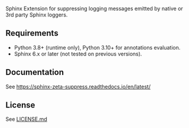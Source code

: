 Sphinx Extension for suppressing logging messages emitted by native or 3rd party Sphinx loggers.

## Requirements

- Python 3.8+ (runtime only), Python 3.10+ for annotations evaluation.
- Sphinx 6.x or later (not tested on previous versions).

## Documentation

See https://sphinx-zeta-suppress.readthedocs.io/en/latest/

## License

See [LICENSE.md](LICENSE.md)
